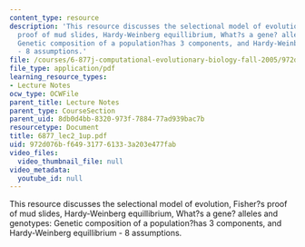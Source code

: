 ```yaml
---
content_type: resource
description: 'This resource discusses the selectional model of evolution, Fisher?s
  proof of mud slides, Hardy-Weinberg equillibrium, What?s a gene? alleles and genotypes:
  Genetic composition of a population?has 3 components, and Hardy-Weinberg equillibrium
  - 8 assumptions.'
file: /courses/6-877j-computational-evolutionary-biology-fall-2005/972d076bf649317761333a203e477fab_6877_lec2_1up.pdf
file_type: application/pdf
learning_resource_types:
- Lecture Notes
ocw_type: OCWFile
parent_title: Lecture Notes
parent_type: CourseSection
parent_uid: 8db0d4bb-8320-973f-7884-77ad939bac7b
resourcetype: Document
title: 6877_lec2_1up.pdf
uid: 972d076b-f649-3177-6133-3a203e477fab
video_files:
  video_thumbnail_file: null
video_metadata:
  youtube_id: null
---
```

This resource discusses the selectional model of evolution, Fisher?s proof of mud slides, Hardy-Weinberg equillibrium, What?s a gene? alleles and genotypes: Genetic composition of a population?has 3 components, and Hardy-Weinberg equillibrium - 8 assumptions.
